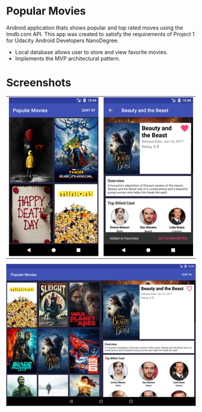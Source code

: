 # Popular Movies
Android application thats shows popular and top rated moves using the tmdb.com API. This app was created to satisfy the requirements of Project 1 for Udacity Android Developers NanoDegree. 

* Local database allows user to store and view favorite movies. 
* Implements the MVP architectural pattern. 


# Screenshots
<table>
  <tr>
    <td>
<img src="https://raw.githubusercontent.com/ndgithub/popular-movies/master/screenshots/phone_master_portrait.png" alt="alt text" width="400"> </td>
    <td>
<img src="https://raw.githubusercontent.com/ndgithub/popular-movies/master/screenshots/phone_detail_view.png" alt="alt text" width="400"></td></tr></table>
<img src="https://raw.githubusercontent.com/ndgithub/popular-movies/master/screenshots/tablet.png" alt="alt text" width="600">




